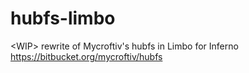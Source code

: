 # hubfs-limbo
&lt;WIP> rewrite of Mycroftiv's hubfs in Limbo for Inferno https://bitbucket.org/mycroftiv/hubfs
